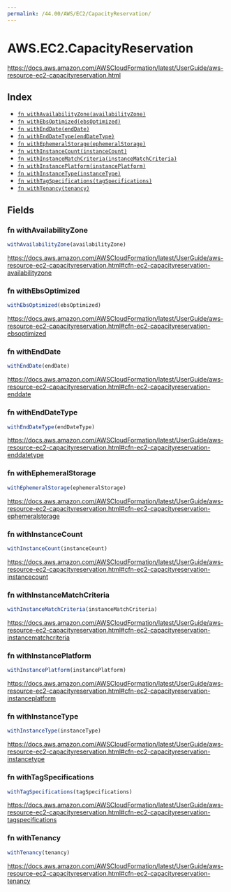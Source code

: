 ```yaml
---
permalink: /44.00/AWS/EC2/CapacityReservation/
---
```


# AWS.EC2.CapacityReservation

https://docs.aws.amazon.com/AWSCloudFormation/latest/UserGuide/aws-resource-ec2-capacityreservation.html

## Index

* [`fn withAvailabilityZone(availabilityZone)`](#fn-withavailabilityzone)
* [`fn withEbsOptimized(ebsOptimized)`](#fn-withebsoptimized)
* [`fn withEndDate(endDate)`](#fn-withenddate)
* [`fn withEndDateType(endDateType)`](#fn-withenddatetype)
* [`fn withEphemeralStorage(ephemeralStorage)`](#fn-withephemeralstorage)
* [`fn withInstanceCount(instanceCount)`](#fn-withinstancecount)
* [`fn withInstanceMatchCriteria(instanceMatchCriteria)`](#fn-withinstancematchcriteria)
* [`fn withInstancePlatform(instancePlatform)`](#fn-withinstanceplatform)
* [`fn withInstanceType(instanceType)`](#fn-withinstancetype)
* [`fn withTagSpecifications(tagSpecifications)`](#fn-withtagspecifications)
* [`fn withTenancy(tenancy)`](#fn-withtenancy)

## Fields

### fn withAvailabilityZone

```ts
withAvailabilityZone(availabilityZone)
```

https://docs.aws.amazon.com/AWSCloudFormation/latest/UserGuide/aws-resource-ec2-capacityreservation.html#cfn-ec2-capacityreservation-availabilityzone

### fn withEbsOptimized

```ts
withEbsOptimized(ebsOptimized)
```

https://docs.aws.amazon.com/AWSCloudFormation/latest/UserGuide/aws-resource-ec2-capacityreservation.html#cfn-ec2-capacityreservation-ebsoptimized

### fn withEndDate

```ts
withEndDate(endDate)
```

https://docs.aws.amazon.com/AWSCloudFormation/latest/UserGuide/aws-resource-ec2-capacityreservation.html#cfn-ec2-capacityreservation-enddate

### fn withEndDateType

```ts
withEndDateType(endDateType)
```

https://docs.aws.amazon.com/AWSCloudFormation/latest/UserGuide/aws-resource-ec2-capacityreservation.html#cfn-ec2-capacityreservation-enddatetype

### fn withEphemeralStorage

```ts
withEphemeralStorage(ephemeralStorage)
```

https://docs.aws.amazon.com/AWSCloudFormation/latest/UserGuide/aws-resource-ec2-capacityreservation.html#cfn-ec2-capacityreservation-ephemeralstorage

### fn withInstanceCount

```ts
withInstanceCount(instanceCount)
```

https://docs.aws.amazon.com/AWSCloudFormation/latest/UserGuide/aws-resource-ec2-capacityreservation.html#cfn-ec2-capacityreservation-instancecount

### fn withInstanceMatchCriteria

```ts
withInstanceMatchCriteria(instanceMatchCriteria)
```

https://docs.aws.amazon.com/AWSCloudFormation/latest/UserGuide/aws-resource-ec2-capacityreservation.html#cfn-ec2-capacityreservation-instancematchcriteria

### fn withInstancePlatform

```ts
withInstancePlatform(instancePlatform)
```

https://docs.aws.amazon.com/AWSCloudFormation/latest/UserGuide/aws-resource-ec2-capacityreservation.html#cfn-ec2-capacityreservation-instanceplatform

### fn withInstanceType

```ts
withInstanceType(instanceType)
```

https://docs.aws.amazon.com/AWSCloudFormation/latest/UserGuide/aws-resource-ec2-capacityreservation.html#cfn-ec2-capacityreservation-instancetype

### fn withTagSpecifications

```ts
withTagSpecifications(tagSpecifications)
```

https://docs.aws.amazon.com/AWSCloudFormation/latest/UserGuide/aws-resource-ec2-capacityreservation.html#cfn-ec2-capacityreservation-tagspecifications

### fn withTenancy

```ts
withTenancy(tenancy)
```

https://docs.aws.amazon.com/AWSCloudFormation/latest/UserGuide/aws-resource-ec2-capacityreservation.html#cfn-ec2-capacityreservation-tenancy